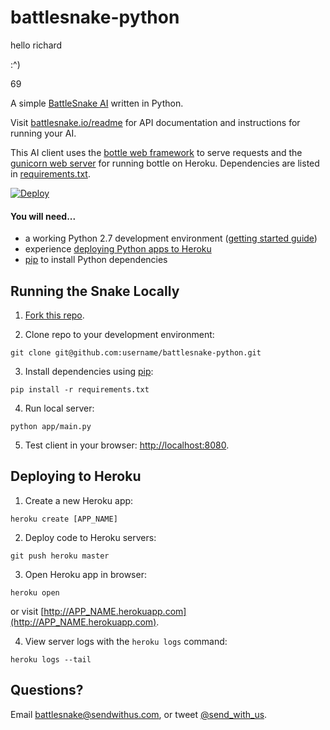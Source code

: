 # battlesnake-python

hello richard

:^)

69

A simple [BattleSnake AI](http://battlesnake.io) written in Python. 

Visit [battlesnake.io/readme](http://battlesnake.io/readme) for API documentation and instructions for running your AI.

This AI client uses the [bottle web framework](http://bottlepy.org/docs/dev/index.html) to serve requests and the [gunicorn web server](http://gunicorn.org/) for running bottle on Heroku. Dependencies are listed in [requirements.txt](requirements.txt).

[![Deploy](https://www.herokucdn.com/deploy/button.png)](https://heroku.com/deploy)

#### You will need...

* a working Python 2.7 development environment ([getting started guide](http://hackercodex.com/guide/python-development-environment-on-mac-osx/))
* experience [deploying Python apps to Heroku](https://devcenter.heroku.com/articles/getting-started-with-python#introduction)
* [pip](https://pip.pypa.io/en/latest/installing.html) to install Python dependencies

## Running the Snake Locally

1) [Fork this repo](https://github.com/sendwithus/battlesnake-python/fork).

2) Clone repo to your development environment:
```
git clone git@github.com:username/battlesnake-python.git
```

3) Install dependencies using [pip](https://pip.pypa.io/en/latest/installing.html):
```
pip install -r requirements.txt
```

4) Run local server:
```
python app/main.py
```

5) Test client in your browser: [http://localhost:8080](http://localhost:8080).

## Deploying to Heroku

1) Create a new Heroku app:
```
heroku create [APP_NAME]
```

2) Deploy code to Heroku servers:
```
git push heroku master
```

3) Open Heroku app in browser:
```
heroku open
```
or visit [http://APP_NAME.herokuapp.com](http://APP_NAME.herokuapp.com).

4) View server logs with the `heroku logs` command:
```
heroku logs --tail
```

## Questions?

Email [battlesnake@sendwithus.com](mailto:battlesnake@sendwithus.com), or tweet [@send_with_us](http://twitter.com/send_with_us).

